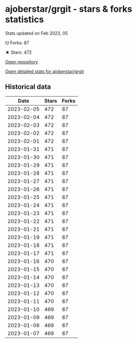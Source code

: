# ajoberstar/grgit - stars & forks statistics

Stats updated on Feb 2023, 05

☋ Forks: 87

★ Stars: 472

[Open repository](https://github.com/ajoberstar/grgit)

[Open detailed stats for ajoberstar/grgit](https://reviewgithub.com/rep/ajoberstar/grgit)

## Historical data
| Date | Stars | Forks |
|------|-------|-------|
| 2023-02-05 | 472 | 87 | 
| 2023-02-04 | 472 | 87 | 
| 2023-02-03 | 472 | 87 | 
| 2023-02-02 | 472 | 87 | 
| 2023-02-01 | 472 | 87 | 
| 2023-01-31 | 471 | 87 | 
| 2023-01-30 | 471 | 87 | 
| 2023-01-29 | 471 | 87 | 
| 2023-01-28 | 471 | 87 | 
| 2023-01-27 | 471 | 87 | 
| 2023-01-26 | 471 | 87 | 
| 2023-01-25 | 471 | 87 | 
| 2023-01-24 | 471 | 87 | 
| 2023-01-23 | 471 | 87 | 
| 2023-01-22 | 471 | 87 | 
| 2023-01-21 | 471 | 87 | 
| 2023-01-19 | 471 | 87 | 
| 2023-01-18 | 471 | 87 | 
| 2023-01-17 | 471 | 87 | 
| 2023-01-16 | 470 | 87 | 
| 2023-01-15 | 470 | 87 | 
| 2023-01-14 | 470 | 87 | 
| 2023-01-13 | 470 | 87 | 
| 2023-01-12 | 470 | 87 | 
| 2023-01-11 | 470 | 87 | 
| 2023-01-10 | 469 | 87 | 
| 2023-01-09 | 469 | 87 | 
| 2023-01-08 | 469 | 87 | 
| 2023-01-07 | 469 | 87 | 

